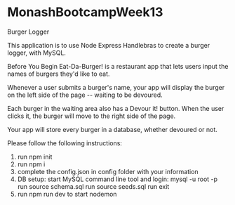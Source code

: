 # MonashBootcampWeek13
Burger Logger

This application is to use Node Express Handlebras to create a burger logger, with MySQL. 

Before You Begin
Eat-Da-Burger! is a restaurant app that lets users input the names of burgers they'd like to eat.

Whenever a user submits a burger's name, your app will display the burger on the left side of the page -- waiting to be devoured.

Each burger in the waiting area also has a Devour it! button. When the user clicks it, the burger will move to the right side of the page.

Your app will store every burger in a database, whether devoured or not.

Please follow the following instructions:
1. run npm init
2. run npm i
3. complete the config.json in config folder with your information
4. DB setup: 
   start MySQL command line tool and login: mysql -u root -p
   run source schema.sql
   run source seeds.sql
   run exit
5. run npm run dev to start nodemon